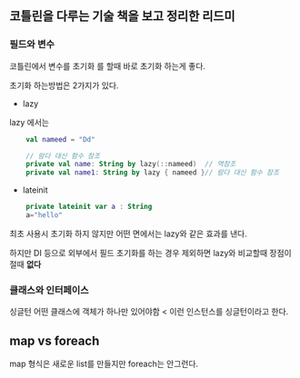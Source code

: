 ## 코틀린을 다루는 기술 책을 보고 정리한 리드미


### 필드와 변수
코틀린에서 변수를 초기화 를 할때 바로 초기화 하는게 좋다.

초기화 하는방법은 2가지가 있다.

- lazy

lazy 에서는 

```kotlin
    val nameed = "Dd"

    // 람다 대신 함수 참조
    private val name: String by lazy(::nameed)  // 역참조
    private val name1: String by lazy { nameed }// 람다 대신 함수 참조
```

- lateinit
```kotlin
    private lateinit var a : String
    a="hello"
```

최초 사용시 초기화 하지 않지만 어떤 면에서는 lazy와 같은 효과를 낸다.

하지만 DI 등으로 외부에서 필드 초기화를 하는 경우 제외하면 lazy와 비교할때 장점이 절때 __없다__

### 클래스와 인터페이스

싱글턴 어떤 클래스에 객체가 하나만 있어야함 < 이런 인스턴스를 싱글턴이라고 한다. 

## map vs foreach

map 형식은 새로운 list를 만들지만 foreach는 안그런다.
